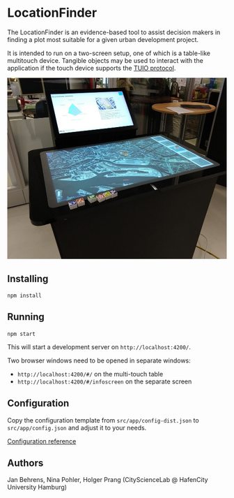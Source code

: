 # LocationFinder

The LocationFinder is an evidence-based tool to assist decision makers in finding a plot most suitable for a given urban development project.

It is intended to run on a two-screen setup, one of which is a table-like multitouch device. Tangible objects may be used to interact with the application if the touch device supports the [TUIO protocol](https://www.tuio.org/).

![LocationFinder setup](doc/locationfinder.jpg)

## Installing

```
npm install
```

## Running

```
npm start
```

This will start a development server on `http://localhost:4200/`.

Two browser windows need to be opened in separate windows:
- `http://localhost:4200/#/` on the multi-touch table
- `http://localhost:4200/#/infoscreen` on the separate screen


## Configuration

Copy the configuration template from `src/app/config-dist.json` to `src/app/config.json` and adjust it to your needs.

[Configuration reference](doc/configuration.md)

## Authors

Jan Behrens, Nina Pohler, Holger Prang (CityScienceLab @ HafenCity University Hamburg)
